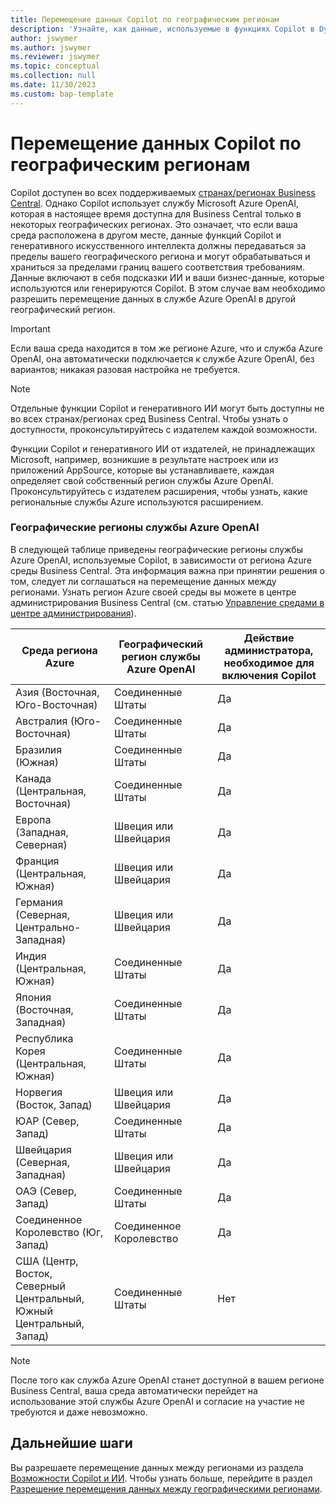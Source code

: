 ```yaml
---
title: Перемещение данных Copilot по географическим регионам
description: 'Узнайте, как данные, используемые в функциях Copilot в Dynamics 365 Business Central, перемещается по географическим регионам, где служба Azure OpenAI по умолчанию недоступна.'
author: jswymer
ms.author: jswymer
ms.reviewer: jswymer
ms.topic: conceptual
ms.collection: null
ms.date: 11/30/2023
ms.custom: bap-template
---
```


# <a name="copilot-data-movement-across-geographies"></a>Перемещение данных Copilot по географическим регионам

Copilot доступен во всех поддерживаемых [странах/регионах Business Central](/dynamics365/business-central/dev-itpro/compliance/apptest-countries-and-translations). Однако Copilot использует службу Microsoft Azure OpenAI, которая в настоящее время доступна для Business Central только в некоторых географических регионах. Это означает, что если ваша среда расположена в другом месте, данные функций Copilot и генеративного искусственного интеллекта должны передаваться за пределы вашего географического региона и могут обрабатываться и храниться за пределами границ вашего соответствия требованиям. Данные включают в себя подсказки ИИ и ваши бизнес-данные, которые используются или генерируются Copilot. В этом случае вам необходимо разрешить перемещение данных в службе Azure OpenAI в другой географический регион. <!--For a list of geographies, refer to the [Azure OpenAI Service geographies](#azure-openai-service-geographies) section that follows.-->

> [!IMPORTANT]
> Если ваша среда находится в том же регионе Azure, что и служба Azure OpenAI, она автоматически подключается к службе Azure OpenAI, без вариантов; никакая разовая настройка не требуется.

> [!NOTE]
> Отдельные функции Copilot и генеративного ИИ могут быть доступны не во всех странах/регионах сред Business Central. Чтобы узнать о доступности, проконсультируйтесь с издателем каждой возможности.
> 
> Функции Copilot и генеративного ИИ от издателей, не принадлежащих Microsoft, например, возникшие в результате настроек или из приложений AppSource, которые вы устанавливаете, каждая определяет свой собственный регион службы Azure OpenAI. Проконсультируйтесь с издателем расширения, чтобы узнать, какие региональные службы Azure используются расширением. 

### <a name="azure-openai-service-geographies"></a>Географические регионы службы Azure OpenAI

В следующей таблице приведены географические регионы службы Azure OpenAI, используемые Copilot, в зависимости от региона Azure среды Business Central. Эта информация важна при принятии решения о том, следует ли соглашаться на перемещение данных между регионами. Узнать регион Azure своей среды вы можете в центре администрирования Business Central (см. статью [Управление средами в центре администрирования](/dynamics365/business-central/dev-itpro/administration/tenant-admin-center-environments)).

| Среда региона Azure| Географический регион службы Azure OpenAI|Действие администратора, необходимое для включения Copilot| 
| - | - | - |
|Азия (Восточная, Юго-Восточная) |Соединенные Штаты|Да|
|Австралия (Юго-Восточная)| Соединенные Штаты |Да |
|Бразилия (Южная) |Соединенные Штаты|Да|
|Канада (Центральная, Восточная)|Соединенные Штаты|Да|
|Европа (Западная, Северная)| Швеция или Швейцария |Да|
|Франция (Центральная, Южная)| Швеция или Швейцария |Да|
|Германия (Северная, Центрально-Западная)| Швеция или Швейцария |Да|
|Индия (Центральная, Южная)|Соединенные Штаты|Да|
|Япония (Восточная, Западная)|Соединенные Штаты|Да|
|Республика Корея (Центральная, Южная)|Соединенные Штаты|Да|
|Норвегия (Восток, Запад)|Швеция или Швейцария |Да|
|ЮАР (Север, Запад)|Соединенные Штаты|Да|
|Швейцария (Северная, Западная) |Швеция или Швейцария |Да|
|ОАЭ (Север, Запад)|Соединенные Штаты|Да|
|Соединенное Королевство (Юг, Запад)|Соединенное Королевство|Да|
|США (Центр, Восток, Северный Центральный, Южный Центральный, Запад) |Соединенные Штаты|Нет|

> [!NOTE]
> После того как служба Azure OpenAI станет доступной в вашем регионе Business Central, ваша среда автоматически перейдет на использование этой службы Azure OpenAI и согласие на участие не требуются и даже невозможно.  
<!--

BC geos base on https://dynamics.microsoft.com/en-us/availability-reports/georeport/
case "AUSTRALIAEAST":
            case "AUSTRALIASOUTHEAST":
                return new CapiRegion("au", 2);
            case "BRAZILSOUTH":
                return new CapiRegion("br", 2);
            case "CANADACENTRAL":
            case "CANADAEAST":
                return new CapiRegion("ca", 2);
            case "CENTRALINDIA":
            case "SOUTHINDIA":
                return new CapiRegion("in", 1);
            case "EASTASIA":
                return new CapiRegion("as", 2);
            case "EASTUS":
            case "EASTUS2":
            case "SOUTHCENTRALUS":
            case "CENTRALUS":
            case "NORTHCENTRALUS":
            case "WESTUS":
            case "US":
                return new CapiRegion("us", 9, HasGpt4InGeo: true, HasTurboInGeo: true);
            case "FRANCECENTRAL":
            case "FRANCESOUTH":
                return new CapiRegion("fr", 1);
            case "GERMANYNORTH":
            case "GERMANYWESTCENTRAL":
                return new CapiRegion("de", 1);
            case "JAPANEAST":
            case "JAPANWEST":
                return new CapiRegion("jp", 1);
            case "KOREACENTRAL":
            case "KOREASOUTH":
                return new CapiRegion("kr", 1);
            case "NORWAYEAST":
            case "NORWAYWEST":
                return new CapiRegion("no", 1);
            case "SOUTHAFRICANORTH":
            case "SOUTHWESTAFRICA":
                return new CapiRegion("za", 1);
            case "SOUTHEASTASIA":
                return new CapiRegion("sg", 1);
            case "SWITZERLANDNORTH":
            case "SWITZERLANDWEST":
                return new CapiRegion("ch", 1, HasTurboInGeo: true);
            case "UKSOUTH":
            case "UKWEST":
                return new CapiRegion("uk", 2);
            case "NORTHEUROPE":
            case "WESTEUROPE":
                return new CapiRegion("eu", 10);
            case "UAENORTH":
            case "UAECENTRAL":
                return new CapiRegion("ae", 1);

-->

## <a name="next-steps"></a>Дальнейшие шаги

Вы разрешаете перемещение данных между регионами из раздела [Возможности Copilot и ИИ](https://businesscentral.dynamics.com/?page=7775). Чтобы узнать больше, перейдите в раздел [Разрешение перемещения данных между географическими регионами](enable-ai.md#allow-data-movement-across-geographies).
